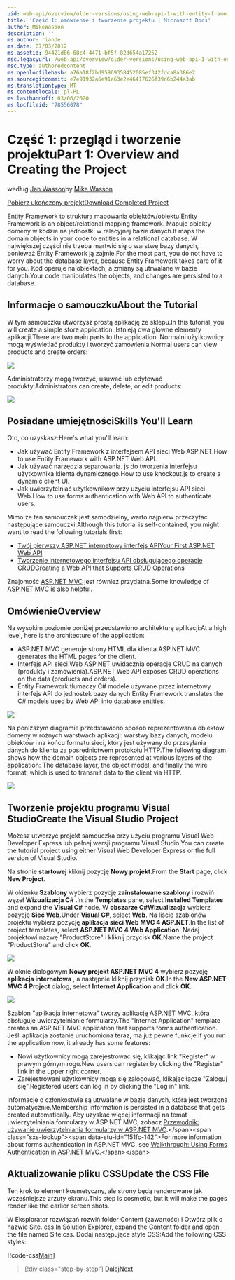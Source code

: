 ```yaml
---
uid: web-api/overview/older-versions/using-web-api-1-with-entity-framework-5/using-web-api-with-entity-framework-part-1
title: 'Część 1: omówienie i tworzenie projektu | Microsoft Docs'
author: MikeWasson
description: ''
ms.author: riande
ms.date: 07/03/2012
ms.assetid: 94421d86-68c4-4471-bf5f-82d654a17252
msc.legacyurl: /web-api/overview/older-versions/using-web-api-1-with-entity-framework-5/using-web-api-with-entity-framework-part-1
msc.type: authoredcontent
ms.openlocfilehash: a76a18f2bd95969358452085ef342fdca8a386e2
ms.sourcegitcommit: e7e91932a6e91a63e2e46417626f39d6b244a3ab
ms.translationtype: MT
ms.contentlocale: pl-PL
ms.lasthandoff: 03/06/2020
ms.locfileid: "78556078"
---
```

# <a name="part-1-overview-and-creating-the-project"></a><span data-ttu-id="151fc-102">Część 1: przegląd i tworzenie projektu</span><span class="sxs-lookup"><span data-stu-id="151fc-102">Part 1: Overview and Creating the Project</span></span>

<span data-ttu-id="151fc-103">według [Jan Wasson](https://github.com/MikeWasson)</span><span class="sxs-lookup"><span data-stu-id="151fc-103">by [Mike Wasson](https://github.com/MikeWasson)</span></span>

[<span data-ttu-id="151fc-104">Pobierz ukończony projekt</span><span class="sxs-lookup"><span data-stu-id="151fc-104">Download Completed Project</span></span>](https://code.msdn.microsoft.com/ASP-NET-Web-API-with-afa30545)

<span data-ttu-id="151fc-105">Entity Framework to struktura mapowania obiektów/obiektu.</span><span class="sxs-lookup"><span data-stu-id="151fc-105">Entity Framework is an object/relational mapping framework.</span></span> <span data-ttu-id="151fc-106">Mapuje obiekty domeny w kodzie na jednostki w relacyjnej bazie danych.</span><span class="sxs-lookup"><span data-stu-id="151fc-106">It maps the domain objects in your code to entities in a relational database.</span></span> <span data-ttu-id="151fc-107">W największej części nie trzeba martwić się o warstwę bazy danych, ponieważ Entity Framework ją zajmie.</span><span class="sxs-lookup"><span data-stu-id="151fc-107">For the most part, you do not have to worry about the database layer, because Entity Framework takes care of it for you.</span></span> <span data-ttu-id="151fc-108">Kod operuje na obiektach, a zmiany są utrwalane w bazie danych.</span><span class="sxs-lookup"><span data-stu-id="151fc-108">Your code manipulates the objects, and changes are persisted to a database.</span></span>

## <a name="about-the-tutorial"></a><span data-ttu-id="151fc-109">Informacje o samouczku</span><span class="sxs-lookup"><span data-stu-id="151fc-109">About the Tutorial</span></span>

<span data-ttu-id="151fc-110">W tym samouczku utworzysz prostą aplikację ze sklepu.</span><span class="sxs-lookup"><span data-stu-id="151fc-110">In this tutorial, you will create a simple store application.</span></span> <span data-ttu-id="151fc-111">Istnieją dwa główne elementy aplikacji.</span><span class="sxs-lookup"><span data-stu-id="151fc-111">There are two main parts to the application.</span></span> <span data-ttu-id="151fc-112">Normalni użytkownicy mogą wyświetlać produkty i tworzyć zamówienia:</span><span class="sxs-lookup"><span data-stu-id="151fc-112">Normal users can view products and create orders:</span></span>

![](using-web-api-with-entity-framework-part-1/_static/image1.png)

<span data-ttu-id="151fc-113">Administratorzy mogą tworzyć, usuwać lub edytować produkty:</span><span class="sxs-lookup"><span data-stu-id="151fc-113">Administrators can create, delete, or edit products:</span></span>

![](using-web-api-with-entity-framework-part-1/_static/image2.png)

## <a name="skills-youll-learn"></a><span data-ttu-id="151fc-114">Posiadane umiejętności</span><span class="sxs-lookup"><span data-stu-id="151fc-114">Skills You'll Learn</span></span>

<span data-ttu-id="151fc-115">Oto, co uzyskasz:</span><span class="sxs-lookup"><span data-stu-id="151fc-115">Here's what you'll learn:</span></span>

- <span data-ttu-id="151fc-116">Jak używać Entity Framework z interfejsem API sieci Web ASP.NET.</span><span class="sxs-lookup"><span data-stu-id="151fc-116">How to use Entity Framework with ASP.NET Web API.</span></span>
- <span data-ttu-id="151fc-117">Jak używać narzędzia separowania. js do tworzenia interfejsu użytkownika klienta dynamicznego.</span><span class="sxs-lookup"><span data-stu-id="151fc-117">How to use knockout.js to create a dynamic client UI.</span></span>
- <span data-ttu-id="151fc-118">Jak uwierzytelniać użytkowników przy użyciu interfejsu API sieci Web.</span><span class="sxs-lookup"><span data-stu-id="151fc-118">How to use forms authentication with Web API to authenticate users.</span></span>

<span data-ttu-id="151fc-119">Mimo że ten samouczek jest samodzielny, warto najpierw przeczytać następujące samouczki:</span><span class="sxs-lookup"><span data-stu-id="151fc-119">Although this tutorial is self-contained, you might want to read the following tutorials first:</span></span>

- [<span data-ttu-id="151fc-120">Twój pierwszy ASP.NET internetowy interfejs API</span><span class="sxs-lookup"><span data-stu-id="151fc-120">Your First ASP.NET Web API</span></span>](../../getting-started-with-aspnet-web-api/tutorial-your-first-web-api.md)
- [<span data-ttu-id="151fc-121">Tworzenie internetowego interfejsu API obsługującego operacje CRUD</span><span class="sxs-lookup"><span data-stu-id="151fc-121">Creating a Web API that Supports CRUD Operations</span></span>](../creating-a-web-api-that-supports-crud-operations.md)

<span data-ttu-id="151fc-122">Znajomość [ASP.NET MVC](../../../../mvc/index.md) jest również przydatna.</span><span class="sxs-lookup"><span data-stu-id="151fc-122">Some knowledge of [ASP.NET MVC](../../../../mvc/index.md) is also helpful.</span></span>

## <a name="overview"></a><span data-ttu-id="151fc-123">Omówienie</span><span class="sxs-lookup"><span data-stu-id="151fc-123">Overview</span></span>

<span data-ttu-id="151fc-124">Na wysokim poziomie poniżej przedstawiono architekturę aplikacji:</span><span class="sxs-lookup"><span data-stu-id="151fc-124">At a high level, here is the architecture of the application:</span></span>

- <span data-ttu-id="151fc-125">ASP.NET MVC generuje strony HTML dla klienta.</span><span class="sxs-lookup"><span data-stu-id="151fc-125">ASP.NET MVC generates the HTML pages for the client.</span></span>
- <span data-ttu-id="151fc-126">Interfejs API sieci Web ASP.NET uwidacznia operacje CRUD na danych (produkty i zamówienia).</span><span class="sxs-lookup"><span data-stu-id="151fc-126">ASP.NET Web API exposes CRUD operations on the data (products and orders).</span></span>
- <span data-ttu-id="151fc-127">Entity Framework tłumaczy C# modele używane przez internetowy interfejs API do jednostek bazy danych.</span><span class="sxs-lookup"><span data-stu-id="151fc-127">Entity Framework translates the C# models used by Web API into database entities.</span></span>

![](using-web-api-with-entity-framework-part-1/_static/image3.png)

<span data-ttu-id="151fc-128">Na poniższym diagramie przedstawiono sposób reprezentowania obiektów domeny w różnych warstwach aplikacji: warstwy bazy danych, modelu obiektów i na końcu formatu sieci, który jest używany do przesyłania danych do klienta za pośrednictwem protokołu HTTP.</span><span class="sxs-lookup"><span data-stu-id="151fc-128">The following diagram shows how the domain objects are represented at various layers of the application: The database layer, the object model, and finally the wire format, which is used to transmit data to the client via HTTP.</span></span>

![](using-web-api-with-entity-framework-part-1/_static/image4.png)

## <a name="create-the-visual-studio-project"></a><span data-ttu-id="151fc-129">Tworzenie projektu programu Visual Studio</span><span class="sxs-lookup"><span data-stu-id="151fc-129">Create the Visual Studio Project</span></span>

<span data-ttu-id="151fc-130">Możesz utworzyć projekt samouczka przy użyciu programu Visual Web Developer Express lub pełnej wersji programu Visual Studio.</span><span class="sxs-lookup"><span data-stu-id="151fc-130">You can create the tutorial project using either Visual Web Developer Express or the full version of Visual Studio.</span></span>

<span data-ttu-id="151fc-131">Na stronie **startowej** kliknij pozycję **Nowy projekt**.</span><span class="sxs-lookup"><span data-stu-id="151fc-131">From the **Start** page, click **New Project**.</span></span>

<span data-ttu-id="151fc-132">W okienku **Szablony** wybierz pozycję **zainstalowane szablony** i rozwiń węzeł **Wizualizacja C#**  .</span><span class="sxs-lookup"><span data-stu-id="151fc-132">In the **Templates** pane, select **Installed Templates** and expand the **Visual C#** node.</span></span> <span data-ttu-id="151fc-133">W **obszarze C#Wizualizacja** wybierz pozycję **Sieć Web**.</span><span class="sxs-lookup"><span data-stu-id="151fc-133">Under **Visual C#**, select **Web**.</span></span> <span data-ttu-id="151fc-134">Na liście szablonów projektu wybierz pozycję **aplikacja sieci Web MVC 4 ASP.NET**.</span><span class="sxs-lookup"><span data-stu-id="151fc-134">In the list of project templates, select **ASP.NET MVC 4 Web Application**.</span></span> <span data-ttu-id="151fc-135">Nadaj projektowi nazwę "ProductStore" i kliknij przycisk **OK**.</span><span class="sxs-lookup"><span data-stu-id="151fc-135">Name the project "ProductStore" and click **OK**.</span></span>

![](using-web-api-with-entity-framework-part-1/_static/image5.png)

<span data-ttu-id="151fc-136">W oknie dialogowym **Nowy projekt ASP.NET MVC 4** wybierz pozycję **aplikacja internetowa** , a następnie kliknij przycisk **OK**.</span><span class="sxs-lookup"><span data-stu-id="151fc-136">In the **New ASP.NET MVC 4 Project** dialog, select **Internet Application** and click **OK**.</span></span>

![](using-web-api-with-entity-framework-part-1/_static/image6.png)

<span data-ttu-id="151fc-137">Szablon "aplikacja internetowa" tworzy aplikację ASP.NET MVC, która obsługuje uwierzytelnianie formularzy.</span><span class="sxs-lookup"><span data-stu-id="151fc-137">The "Internet Application" template creates an ASP.NET MVC application that supports forms authentication.</span></span> <span data-ttu-id="151fc-138">Jeśli aplikacja zostanie uruchomiona teraz, ma już pewne funkcje:</span><span class="sxs-lookup"><span data-stu-id="151fc-138">If you run the application now, it already has some features:</span></span>

- <span data-ttu-id="151fc-139">Nowi użytkownicy mogą zarejestrować się, klikając link "Register" w prawym górnym rogu.</span><span class="sxs-lookup"><span data-stu-id="151fc-139">New users can register by clicking the "Register" link in the upper right corner.</span></span>
- <span data-ttu-id="151fc-140">Zarejestrowani użytkownicy mogą się zalogować, klikając łącze "Zaloguj się".</span><span class="sxs-lookup"><span data-stu-id="151fc-140">Registered users can log in by clicking the "Log in" link.</span></span>

<span data-ttu-id="151fc-141">Informacje o członkostwie są utrwalane w bazie danych, która jest tworzona automatycznie.</span><span class="sxs-lookup"><span data-stu-id="151fc-141">Membership information is persisted in a database that gets created automatically.</span></span> <span data-ttu-id="151fc-142">Aby uzyskać więcej informacji na temat uwierzytelniania formularzy w ASP.NET MVC, zobacz [Przewodnik: używanie uwierzytelniania formularzy w ASP.NET MVC](https://msdn.microsoft.com/library/ff398049(VS.98).aspx).</span><span class="sxs-lookup"><span data-stu-id="151fc-142">For more information about forms authentication in ASP.NET MVC, see [Walkthrough: Using Forms Authentication in ASP.NET MVC](https://msdn.microsoft.com/library/ff398049(VS.98).aspx).</span></span>

## <a name="update-the-css-file"></a><span data-ttu-id="151fc-143">Aktualizowanie pliku CSS</span><span class="sxs-lookup"><span data-stu-id="151fc-143">Update the CSS File</span></span>

<span data-ttu-id="151fc-144">Ten krok to element kosmetyczny, ale strony będą renderowane jak wcześniejsze zrzuty ekranu.</span><span class="sxs-lookup"><span data-stu-id="151fc-144">This step is cosmetic, but it will make the pages render like the earlier screen shots.</span></span>

<span data-ttu-id="151fc-145">W Eksplorator rozwiązań rozwiń folder Content (zawartość) i Otwórz plik o nazwie Site. css.</span><span class="sxs-lookup"><span data-stu-id="151fc-145">In Solution Explorer, expand the Content folder and open the file named Site.css.</span></span> <span data-ttu-id="151fc-146">Dodaj następujące style CSS:</span><span class="sxs-lookup"><span data-stu-id="151fc-146">Add the following CSS styles:</span></span>

[!code-css[Main](using-web-api-with-entity-framework-part-1/samples/sample1.css)]

> [!div class="step-by-step"]
> [<span data-ttu-id="151fc-147">Dalej</span><span class="sxs-lookup"><span data-stu-id="151fc-147">Next</span></span>](using-web-api-with-entity-framework-part-2.md)
